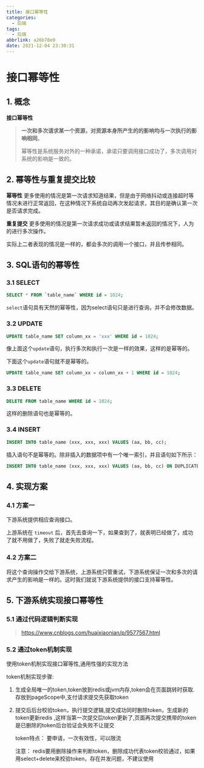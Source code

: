 ```yaml
---
title: 接口幂等性
categories:
  - 后端
tags:
  - 后端
abbrlink: a26b78e0
date: 2021-12-04 23:30:31
---
```




# 接口幂等性

## 1. 概念

**接口幂等性**

> **一次和多次请求某一个资源，对资源本身所产生的的影响均与一次执行的影响相同**。
>
> 幂等性是系统服务对外的一种承诺，承诺只要调用接口成功了，多次调用对系统的影响是一致的。



## 2. 幂等性与重复提交比较

**幂等性** 更多使用的情况是第一次请求知道结果，但是由于网络抖动或连接超时等情况未进行正常返回，在这种情况下系统自动再次发起请求，其目的是确认第一次是否请求完成。

**重复提交** 更多使用的情况是第一次请求成功或请求结果暂未返回的情况下，人为的进行多次操作。

实际上二者表现的情况是一样的，都会多次的调用一个接口，并且传参相同。



## 3. SQL语句的幂等性

### 3.1 SELECT

```sql
SELECT * FROM `table_name` WHERE id = 1024;
```

`select`语句具有天然的幂等性，因为select语句只是进行查询，并不会修改数据。



### 3.2 UPDATE

```sql
UPDATE table_name SET column_xx = 'xxx' WHERE id = 1024;
```

像上面这个`update`语句，执行多次和执行一次是一样的效果，这样的是幂等的。

下面这个`update`语句就不是幂等的。

```sql
UPDATE table_name SET column_xx = column_xx + 1 WHERE id = 1024;
```



### 3.3 DELETE

```sql
DELETE FROM table_name WHERE id = 1024;
```

这样的删除语句也是幂等的。



### 3.4 INSERT

```sql
INSERT INTO table_name (xxx, xxx, xxx) VALUES (aa, bb, cc);
```

插入语句不是幂等的。除非插入的数据项中有一个唯一索引，并且语句如下所示：

```sql
INSERT INTO table_name (xxx, xxx, xxx) VALUES (aa, bb, cc) ON DUPLICATE KEY UPDATE ...
```



## 4. 实现方案

### 4.1 方案一

下游系统提供相应查询接口。

上游系统在 `timeout` 后，首先去查询一下，如果查到了，就表明已经做了，成功了就不用做了，失败了就走失败流程。

### 4.2 方案二

将这个查询操作交给下游系统，上游系统只管重试，下游系统保证一次和多次的请求产生的影响是一样的。这时我们就说下游系统提供的接口支持幂等性。



## 5. 下游系统实现接口幂等性

### 5.1 通过代码逻辑判断实现

> https://www.cnblogs.com/huaixiaonian/p/9577567.html



### 5.2 通过token机制实现

使用token机制实现接口幂等性,通用性强的实现方法

   token机制实现步骤:

1. 生成全局唯一的token,token放到redis或jvm内存,token会在页面跳转时获取.存放到pageScope中,支付请求提交先获取token

2. 提交后后台校验token，执行提交逻辑,提交成功同时删除token，生成新的token更新redis ,这样当第一次提交后token更新了,页面再次提交携带的token是已删除的token后台验证会失败不让提交


   token特点：  要申请，一次有效性，可以限流

   注意： redis要用删除操作来判断token，删除成功代表token校验通过，如果用select+delete来校验token，存在并发问题，不建议使用

